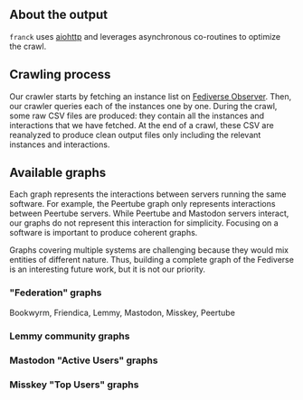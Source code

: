 ## About the output

`franck` uses [aiohttp](https://docs.aiohttp.org/en/stable/index.html) and leverages asynchronous co-routines to optimize the crawl.

## Crawling process

Our crawler starts by fetching an instance list on [Fediverse Observer](https://fediverse.observer).
Then, our crawler queries each of the instances one by one.
During the crawl, some raw CSV files are produced: they contain all the instances and interactions that we have fetched.
At the end of a crawl, these CSV are reanalyzed to produce clean output files only including the relevant instances and interactions.

## Available graphs

Each graph represents the interactions between servers running the same software.
For example, the Peertube graph only represents interactions between Peertube servers.
While Peertube and Mastodon servers interact, our graphs do not represent this interaction for simplicity.
Focusing on a software is important to produce coherent graphs.

Graphs covering multiple systems are challenging because they would mix entities of different nature.
Thus, building a complete graph of the Fediverse is an interesting future work, but it is not our priority.

### "Federation" graphs

Bookwyrm, Friendica, Lemmy, Mastodon, Misskey, Peertube

### Lemmy community graphs

### Mastodon "Active Users" graphs

### Misskey "Top Users" graphs

